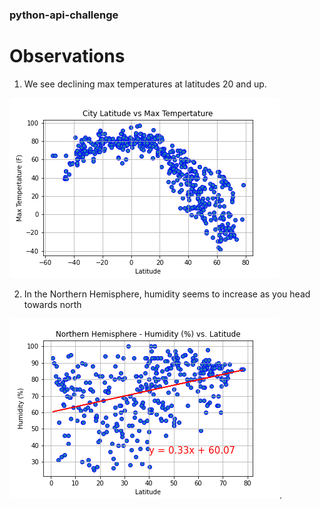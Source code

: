 ### python-api-challenge

# Observations 

1. We see declining max temperatures at latitudes 20 and up.  

  ![max temps](/output_data/lat_max_temp.png)
  
  
2. In the Northern Hemisphere, humidity seems to increase as you head towards north

  ![northern humidity](/output_data/north_lat_humidity_lr.png). 
  
  
  

